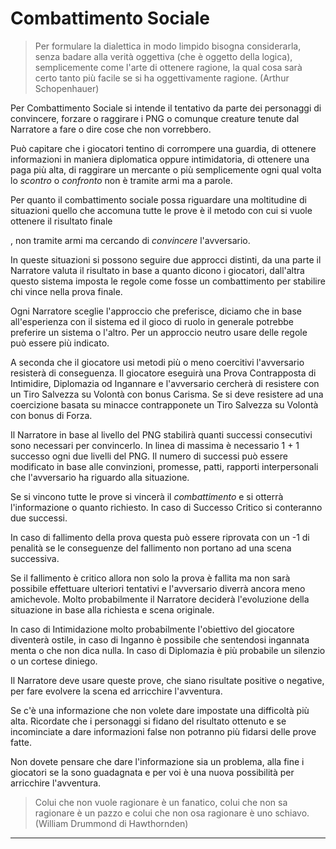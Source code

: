 # Combattimento Sociale

> Per formulare la dialettica in modo limpido bisogna considerarla, senza badare alla verità oggettiva (che è oggetto della logica), semplicemente come l'arte di ottenere ragione, la qual cosa sarà certo tanto più facile se si ha oggettivamente ragione. (Arthur Schopenhauer)

Per Combattimento Sociale si intende il tentativo da parte dei personaggi di convincere, forzare o raggirare i PNG o comunque creature tenute dal Narratore a fare o dire cose che non vorrebbero.

Può capitare che i giocatori tentino di corrompere una guardia, di ottenere informazioni in maniera diplomatica oppure intimidatoria, di ottenere una paga più alta, di raggirare un mercante o più semplicemente ogni qual volta lo *scontro* o *confronto* non è tramite armi ma a parole.

Per quanto il combattimento sociale possa riguardare una moltitudine di situazioni quello che accomuna tutte le prove è il metodo con cui si vuole ottenere il risultato finale

, non tramite armi ma cercando di *convincere* l'avversario.

In queste situazioni si possono seguire due approcci distinti, da una parte il Narratore valuta il risultato in base a quanto dicono i giocatori, dall'altra questo sistema imposta le regole come fosse un combattimento per stabilire chi vince nella prova finale.

Ogni Narratore sceglie l'approccio che preferisce, diciamo che in base all'esperienza con il sistema ed il gioco di ruolo in generale potrebbe preferire un sistema o l'altro. Per un approccio neutro usare delle regole può essere più indicato.

A seconda che il giocatore usi metodi più o meno coercitivi l'avversario resisterà di conseguenza.
Il giocatore eseguirà una Prova Contrapposta di Intimidire, Diplomazia od Ingannare e l'avversario cercherà di resistere con un Tiro Salvezza su Volontà con bonus Carisma.
Se si deve resistere ad una coercizione basata su minacce contrapponete un Tiro Salvezza su Volontà con bonus di Forza.

Il Narratore in base al livello del PNG stabilirà quanti successi consecutivi sono necessari per convincerlo. In linea di massima è necessario 1 + 1 successo ogni due livelli del PNG. Il numero di successi può essere modificato in base alle convinzioni, promesse, patti, rapporti interpersonali che l'avversario ha riguardo alla situazione.

Se si vincono tutte le prove si vincerà il *combattimento* e si otterrà l'informazione o quanto richiesto. In caso di Successo Critico si conteranno due successi.

In caso di fallimento della prova questa può essere riprovata con un -1 di penalità se le conseguenze del fallimento non portano ad una scena successiva.

Se il fallimento è critico allora non solo la prova è fallita ma non sarà possibile effettuare ulteriori tentativi e l'avversario diverrà ancora meno amichevole. Molto probabilmente il Narratore deciderà l'evoluzione della situazione in base alla richiesta e scena originale.

In caso di Intimidazione molto probabilmente l'obiettivo del giocatore diventerà ostile, in caso di Inganno è possibile che sentendosi ingannata menta o che non dica nulla. In caso di Diplomazia è più probabile un silenzio o un cortese diniego.

Il Narratore deve usare queste prove, che siano risultate positive o negative, per fare evolvere la scena ed arricchire l'avventura.

Se c'è una informazione che non volete dare impostate una difficoltà più alta.
Ricordate che i personaggi si fidano del risultato ottenuto e se incominciate a dare informazioni false non potranno più fidarsi delle prove fatte.

Non dovete pensare che dare l'informazione sia un problema, alla fine i giocatori se la sono guadagnata e per voi è una nuova possibilità per arricchire l'avventura.

> Colui che non vuole ragionare è un fanatico, colui che non sa ragionare è un pazzo e colui che non osa ragionare è uno schiavo. (William Drummond di Hawthornden)

---